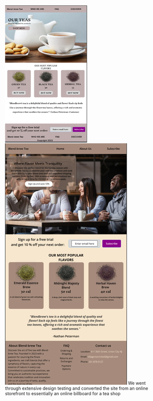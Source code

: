 
![website 2](images/Figma1.PNG)
![website 1](images/Figma2.PNG)
We went through extensive design testing and converted the site from an online storefront to essentially an online billboard for a tea shop 

